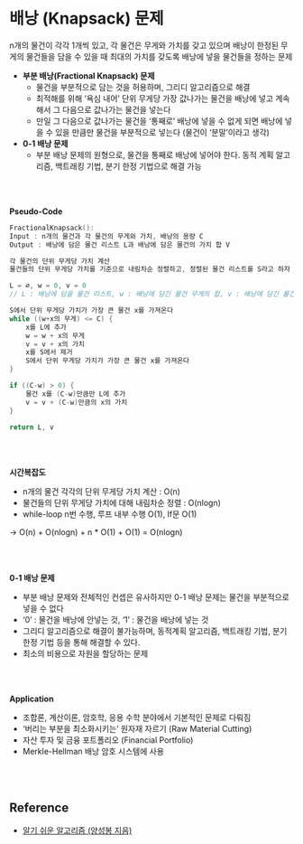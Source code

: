 # 배낭 (Knapsack) 문제

n개의 물건이 각각 1개씩 있고, 각 물건은 무게와 가치를 갖고 있으며 배낭이 한정된 무게의 물건들을 담을 수 있을 때 최대의 가치를 갖도록 배낭에 넣을 물건들을 정하는 문제

- **부분 배낭(Fractional Knapsack) 문제**
    - 물건을 부분적으로 담는 것을 허용하며, 그리디 알고리즘으로 해결
    - 최적해를 위해 ‘욕심 내어’ 단위 무게당 가장 값나가는 물건을 배낭에 넣고 계속해서 그 다음으로 값나가는 물건을 넣는다
    - 만일 그 다음으로 값나가는 물건을 ‘통째로’ 배낭에 넣을 수 없게 되면 배낭에 넣을 수 있을 만큼만 물건을 부분적으로 넣는다 (물건이 ‘분말’이라고 생각)
- **0-1 배낭 문제**
    - 부분 배낭 문제의 원형으로, 물건을 통째로 배낭에 넣어야 한다. 동적 계획 알고리즘, 백트래킹 기법, 분기 한정 기법으로 해결 가능

<br>
<br>

**Pseudo-Code**

```c
FractionalKnapsack():
Input : n개의 물건과 각 물건의 무게와 가치, 배낭의 용량 C
Output : 배낭에 담은 물건 리스트 L과 배낭에 담은 물건의 가치 합 V

각 물건의 단위 무게당 가치 계산
물건들의 단위 무게당 가치를 기준으로 내림차순 정렬하고, 정렬된 물건 리스트를 S라고 하자

L = ∅, w = 0, v = 0
// L : 배낭에 담을 물건 리스트, w : 배낭에 담긴 물건 무게의 합, v : 배낭에 담긴 물건 가치의 합

S에서 단위 무게당 가치가 가장 큰 물건 x를 가져온다
while ((w+x의 무게) <= C) {
	x를 L에 추가
	w = w + x의 무게
	v = v + x의 가치
	x를 S에서 제거
	S에서 단위 무게당 가치가 가장 큰 물건 x를 가져온다
}

if ((C-w) > 0) {
	물건 x를 (C-w)만큼만 L에 추가
	v = v + (C-w)만큼의 x의 가치
}

return L, v
```

<br>
<br>

**시간복잡도**

- n개의 물건 각각의 단위 무게당 가치 계산 : O(n)
- 물건들의 단위 무게당 가치에 대해 내림차순 정렬 : O(nlogn)
- while-loop n번 수행, 루프 내부 수행 O(1), If문 O(1)

→ O(n) + O(nlogn) + n * O(1) + O(1) = O(nlogn)

<br>
<br>


**0-1 배낭 문제**

- 부분 배낭 문제와 전체적인 컨셉은 유사하지만 0-1 배낭 문제는 물건을 부분적으로 넣을 수 없다
- ‘0’ : 물건을 배낭에 안넣는 것, ‘1’ : 물건을 배낭에 넣는 것
- 그리디 알고리즘으로 해결이 불가능하며, 동적계획 알고리즘, 백트래킹 기법, 분기 한정 기법 등을 통해 해결할 수 있다.
- 최소의 비용으로 자원을 할당하는 문제

<br>
<br>

**Application**

- 조합론, 계산이론, 암호학, 응용 수학 분야에서 기본적인 문제로 다뤄짐
- ‘버리는 부분을 최소화시키는’ 원자재 자르기 (Raw Material Cutting)
- 자산 투자 및 금융 포트폴리오 (Financial Portfolio)
- Merkle-Hellman 배낭 암호 시스템에 사용

<br>
<br>

## Reference
- [알기 쉬운 알고리즘 (양성봉 지음)](http://www.kyobobook.co.kr/product/detailViewKor.laf?mallGb=KOR&ejkGb=KOR&linkClass=&barcode=9788970504896)
